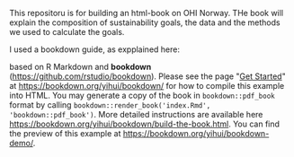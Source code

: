This repositoru is for building an html-book on OHI Norway. THe book will explain the composition of sustainability goals, the data and the methods we used to calculate the goals.

I used a bookdown guide, as expplained here:

based on R Markdown and **bookdown** (https://github.com/rstudio/bookdown). Please see the page "[Get Started](https://bookdown.org/yihui/bookdown/get-started.html)" at https://bookdown.org/yihui/bookdown/ for how to compile this example into HTML. You may generate a copy of the book in `bookdown::pdf_book` format by calling `bookdown::render_book('index.Rmd', 'bookdown::pdf_book')`. More detailed instructions are available here https://bookdown.org/yihui/bookdown/build-the-book.html.
You can find the preview of this example at https://bookdown.org/yihui/bookdown-demo/.
